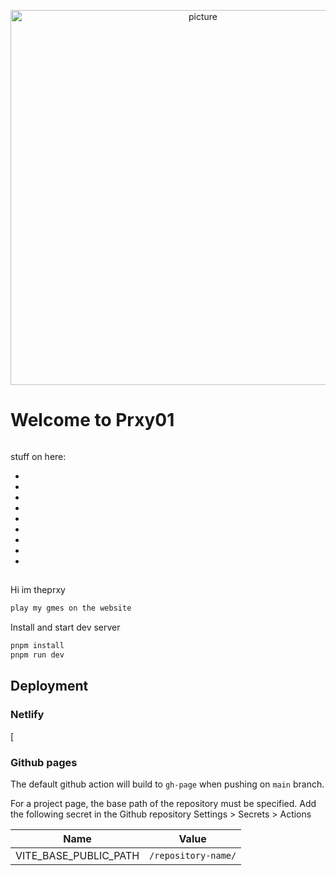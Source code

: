 <p align='center'>
  <img src='https://ibb.co/VjJHkCS' alt='picture' width='600'/>
</p>

# Welcome to Prxy01

[![]()]()

stuff on here:

- 
- 
- 
- 
-
- 
- 
- 
- 

## 

Hi im theprxy

```sh
play my gmes on the website
```

Install and start dev server

```sh
pnpm install
pnpm run dev
```

## Deployment

### Netlify

[![]()

### Github pages

The default github action will build to `gh-page` when pushing on `main` branch.

For a project page, the base path of the repository must be specified. Add the following secret in the Github repository Settings > Secrets > Actions

| Name                        | Value                    |
| --------------------------- | ------------------------ |
| VITE_BASE_PUBLIC_PATH       | `/repository-name/`      |
